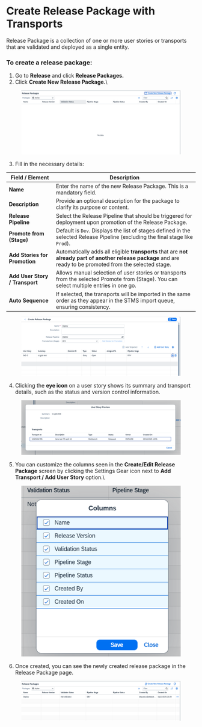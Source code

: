 # Create Release Package with Transports

Release Package is a collection of one or more user stories or transports that are validated and deployed as a single entity.

### To create a release package:

1. Go to **Release** and click **Release Packages.**
2. Click **Create New Release Package.**\


<figure><img src="../../.gitbook/assets/image (1034).png" alt=""><figcaption></figcaption></figure>

3. Fill in the necessary details:&#x20;

| **Field / Element**            | **Description**                                                                                                                                               |
| ------------------------------ | ------------------------------------------------------------------------------------------------------------------------------------------------------------- |
| **Name**                       | Enter the name of the new Release Package. This is a mandatory field.                                                                                         |
| **Description**                | Provide an optional description for the package to clarify its purpose or content.                                                                            |
| **Release Pipeline**           | Select the Release Pipeline that should be triggered for deployment upon promotion of the Release Package.                                                    |
| **Promote from (Stage)**       | Default is `Dev`. Displays the list of stages defined in the selected Release Pipeline (excluding the final stage like `Prod`).                               |
| **Add Stories for Promotion**  | Automatically adds all eligible **transports** that are **not already part of another release package** and are ready to be promoted from the selected stage. |
| **Add User Story / Transport** | Allows manual selection of user stories or transports from the selected Promote from (Stage). You can select multiple entries in one go.                      |
| **Auto Sequence**              | If selected, the transports will be imported in the same order as they appear in the STMS import queue, ensuring consistency.                                 |

<figure><img src="../../.gitbook/assets/image (1036).png" alt=""><figcaption></figcaption></figure>



4. Clicking the **eye icon** on a user story shows its summary and transport details, such as the status and version control information.

<figure><img src="../../.gitbook/assets/image (1035).png" alt=""><figcaption></figcaption></figure>

5. You can customize the columns seen in the **Create/Edit Release Package** screen by clicking the Settings Gear icon next to **Add Transport / Add User Story** option.\


<figure><img src="../../.gitbook/assets/image (1039).png" alt=""><figcaption></figcaption></figure>



6. Once created, you can see the newly created release package in the Release Package page.

<figure><img src="../../.gitbook/assets/image (1037).png" alt=""><figcaption></figcaption></figure>

